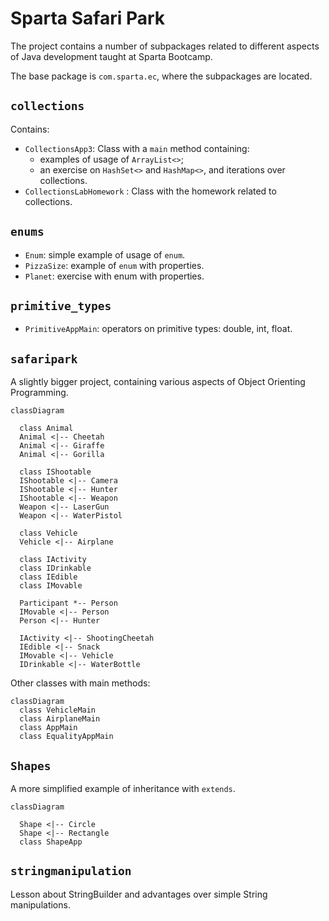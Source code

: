 # Sparta Safari Park

The project contains a number of subpackages related to different aspects of Java development taught 
at Sparta Bootcamp. 

The base package is `com.sparta.ec`, where the subpackages are located.


## `collections`

Contains:

- `CollectionsApp3`: Class with a `main` method containing:
  - examples of usage of `ArrayList<>`;
  - an exercise on `HashSet<>` and `HashMap<>`, and iterations over collections.  
- `CollectionsLabHomework` : Class with the homework related to collections. 

## `enums`

- `Enum`: simple example of usage of `enum`.
- `PizzaSize`: example of `enum` with properties.
- `Planet`: exercise with enum with properties.

## `primitive_types`

- `PrimitiveAppMain`: operators on primitive types: double, int, float.

## `safaripark`

A slightly bigger project, containing various aspects of Object Orienting Programming. 

```mermaid
classDiagram

  class Animal
  Animal <|-- Cheetah 
  Animal <|-- Giraffe  
  Animal <|-- Gorilla

  class IShootable
  IShootable <|-- Camera 
  IShootable <|-- Hunter 
  IShootable <|-- Weapon
  Weapon <|-- LaserGun
  Weapon <|-- WaterPistol

  class Vehicle    
  Vehicle <|-- Airplane

  class IActivity
  class IDrinkable
  class IEdible
  class IMovable

  Participant *-- Person
  IMovable <|-- Person 
  Person <|-- Hunter 

  IActivity <|-- ShootingCheetah 
  IEdible <|-- Snack
  IMovable <|-- Vehicle
  IDrinkable <|-- WaterBottle  
```

Other classes with main methods:
 
```mermaid
classDiagram
  class VehicleMain
  class AirplaneMain
  class AppMain
  class EqualityAppMain
```

## `Shapes`

A more simplified example of inheritance with `extends`.

```mermaid
classDiagram

  Shape <|-- Circle
  Shape <|-- Rectangle
  class ShapeApp
```

## `stringmanipulation`

Lesson about StringBuilder and advantages over simple String manipulations.


